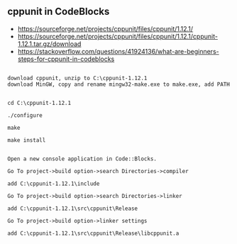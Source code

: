## cppunit in CodeBlocks
- https://sourceforge.net/projects/cppunit/files/cppunit/1.12.1/
- https://sourceforge.net/projects/cppunit/files/cppunit/1.12.1/cppunit-1.12.1.tar.gz/download
- https://stackoverflow.com/questions/41924136/what-are-beginners-steps-for-cppunit-in-codeblocks

```

download cppunit, unzip to C:\cppunit-1.12.1
download MinGW, copy and rename mingw32-make.exe to make.exe, add PATH


cd C:\cppunit-1.12.1

./configure

make

make install


Open a new console application in Code::Blocks.

Go To project->build option->search Directories->compiler

add C:\cppunit-1.12.1\include

Go To project->build option->search Directories->linker

add C:\cppunit-1.12.1\src\cppunit\Release

Go To project->build option->linker settings

add C:\cppunit-1.12.1\src\cppunit\Release\libcppunit.a

```
